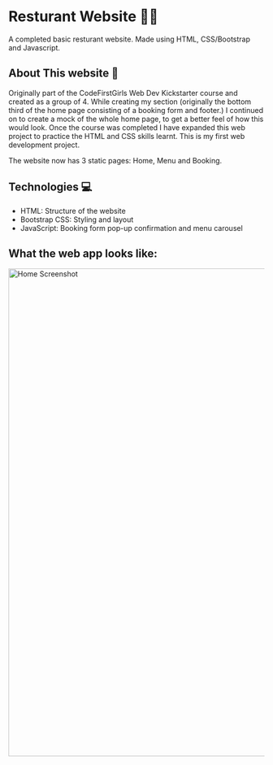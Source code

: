 <h1>Resturant Website 👩‍🍳</h1>

<p>A completed basic resturant website. Made using HTML, CSS/Bootstrap and Javascript.</p>

<h2>About This website 🍝</h2>

<p>Originally part of the CodeFirstGirls Web Dev Kickstarter course and created as a group of 4. While creating my section (originally the bottom third of the home page consisting of a booking form and footer.) I continued on to create a mock of the whole home page, to get a better feel of how this would look. Once the course was completed I have expanded this web project to practice the HTML and CSS skills learnt. This is my first web development project.

The website now has 3 static pages: Home, Menu and Booking.</p>

<h2>Technologies 💻</h2>
<ul>
  <li>HTML: Structure of the website</li>
  <li>Bootstrap CSS: Styling and layout</li>
  <li>JavaScript: Booking form pop-up confirmation and menu carousel</li>
</ul>

<h2>What the web app looks like:</h2>
<img width="960" alt="Home Screenshot" src="to add">


